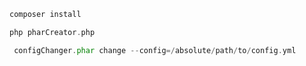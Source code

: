  
```php
composer install
```

```php
php pharCreator.php
```

```php
 configChanger.phar change --config=/absolute/path/to/config.yml
 ```
 
 
